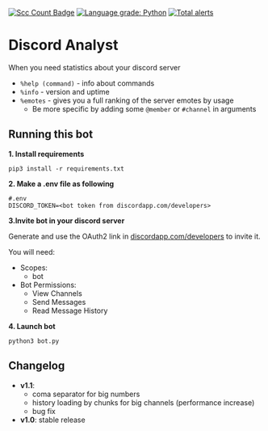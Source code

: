 [![Scc Count Badge](https://sloc.xyz/github/klemek/discord-analyst/?category=code)](https://github.com/boyter/scc/#badges-beta)
[![Language grade: Python](https://img.shields.io/lgtm/grade/python/g/Klemek/discord-analyst.svg?logo=lgtm&logoWidth=18)](https://lgtm.com/projects/g/Klemek/discord-analyst/context:python)
[![Total alerts](https://img.shields.io/lgtm/alerts/g/Klemek/discord-analyst.svg?logo=lgtm&logoWidth=18)](https://lgtm.com/projects/g/Klemek/discord-analyst/alerts/)

# Discord Analyst

When you need statistics about your discord server

* `%help (command)` - info about commands
* `%info` - version and uptime
* `%emotes` - gives you a full ranking of the server emotes by usage
  *  Be more specific by adding some `@member` or `#channel` in arguments

## Running this bot

**1. Install requirements**

```
pip3 install -r requirements.txt
```

**2. Make a .env file as following**

```
#.env
DISCORD_TOKEN=<bot token from discordapp.com/developers>
```

**3.Invite bot in your discord server**

Generate and use the OAuth2 link in [discordapp.com/developers](https://discordapp.com/developers) to invite it.

You will need:
* Scopes:
  * bot
* Bot Permissions:
  * View Channels
  * Send Messages
  * Read Message History

**4. Launch bot**

```
python3 bot.py
```

## Changelog

* **v1.1**:
  * coma separator for big numbers
  * history loading by chunks for big channels (performance increase)
  * bug fix
* **v1.0**: stable release
